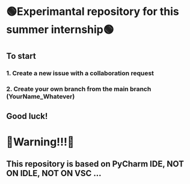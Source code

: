 # 🟢Experimantal repository for this summer internship🟢
## To start 
### 1. Create a new issue with a collaboration request 
### 2. Create your own branch from the main branch (YourName_Whatever)
## Good luck!


# 🔴Warning!!!🔴
## This repository is based on PyCharm IDE, NOT ON IDLE, NOT ON VSC ...
